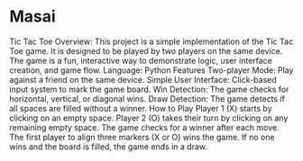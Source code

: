 # Masai
Tic Tac Toe
Overview: 
This project is a simple implementation of the Tic Tac Toe game. It is designed to be played by two players on the same device. The game is a fun, interactive way to demonstrate logic, user interface creation, and game flow. 
Language: Python
Features
Two-player Mode: Play against a friend on the same device.
Simple User Interface: Click-based input system to mark the game board.
Win Detection: The game checks for horizontal, vertical, or diagonal wins.
Draw Detection: The game detects if all spaces are filled without a winner.
How to Play
Player 1 (X) starts by clicking on an empty space.
Player 2 (O) takes their turn by clicking on any remaining empty space.
The game checks for a winner after each move. The first player to align three markers (X or O) wins the game.
If no one wins and the board is filled, the game ends in a draw.

